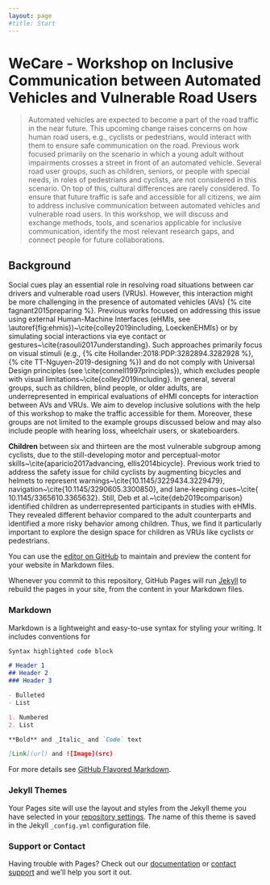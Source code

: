 ```yaml
---
layout: page
#title: Start
---
```


# WeCare - Workshop on Inclusive Communication between Automated Vehicles and Vulnerable Road Users

> Automated vehicles are expected to become a part of the road traffic in the near future. This upcoming change raises concerns on how human road users, e.g., cyclists or pedestrians, would interact with them to ensure safe communication on the road. Previous work focused primarily on the scenario in which a young adult without impairments crosses a street in front of an automated vehicle. Several road user groups, such as children, seniors, or people with special needs, in roles of pedestrians and cyclists, are not considered in this scenario. On top of this, cultural differences are rarely considered. To ensure that future traffic is safe and accessible for all citizens, we aim to address inclusive communication between automated vehicles and vulnerable road users. In this workshop, we will discuss and exchange methods, tools, and scenarios applicable for inclusive communication, identify the most relevant research gaps, and connect people for future collaborations.  

## Background
Social cues play an essential role in resolving road situations between car drivers and vulnerable road users (VRUs).
However, this interaction might be more challenging in the presence of automated vehicles (AVs) {% cite fagnant2015preparing %}. Previous works focused on addressing this issue using external Human-Machine Interfaces (eHMIs, see \autoref{fig:ehmis})~\cite{colley2019including, LoeckenEHMIs} or by simulating social interactions via eye contact or gestures~\cite{rasouli2017understanding}. 
Such approaches primarily focus on visual stimuli (e.g., {% cite Hollander:2018:PDP:3282894.3282928 %}, {% cite TT-Nguyen-2019-designing %}) and do not comply with Universal Design principles (see \cite{connell1997principles}), which excludes people with visual limitations~\cite{colley2019including}. 
In general, several groups, such as children, blind people, or older adults, are underrepresented in empirical evaluations of eHMI concepts for interaction between AVs and VRUs. 
We aim to develop inclusive solutions with the help of this workshop to make the traffic accessible for them. 
Moreover, these groups are not limited to the example groups discussed below and may also include people with hearing loss, wheelchair users, or skateboarders. 


**Children** between six and thirteen are the most vulnerable subgroup among cyclists, due to the still-developing motor and perceptual-motor skills~\cite{aparicio2017advancing, ellis2014bicycle}.
Previous work tried to address the safety issue for child cyclists by augmenting bicycles and helmets to represent warnings~\cite{10.1145/3229434.3229479}, navigation~\cite{10.1145/3290605.3300850}, and lane-keeping cues~\cite{ 10.1145/3365610.3365632}.
Still, Deb et al.~\cite{deb2019comparison} identified children as underrepresented participants in studies with eHMIs. 
They revealed different behavior compared to the adult counterparts and identified a more risky behavior among children.
Thus, we find it particularly important to explore the design space for children as VRUs like cyclists or pedestrians.




You can use the [editor on GitHub](https://github.com/ALoecken/wecare_workshop/edit/master/index.md) to maintain and preview the content for your website in Markdown files.

Whenever you commit to this repository, GitHub Pages will run [Jekyll](https://jekyllrb.com/) to rebuild the pages in your site, from the content in your Markdown files.

### Markdown

Markdown is a lightweight and easy-to-use syntax for styling your writing. It includes conventions for

```markdown
Syntax highlighted code block

# Header 1
## Header 2
### Header 3

- Bulleted
- List

1. Numbered
2. List

**Bold** and _Italic_ and `Code` text

[Link](url) and ![Image](src)
```

For more details see [GitHub Flavored Markdown](https://guides.github.com/features/mastering-markdown/).

### Jekyll Themes

Your Pages site will use the layout and styles from the Jekyll theme you have selected in your [repository settings](https://github.com/ALoecken/wecare_workshop/settings). The name of this theme is saved in the Jekyll `_config.yml` configuration file.

### Support or Contact

Having trouble with Pages? Check out our [documentation](https://help.github.com/categories/github-pages-basics/) or [contact support](https://github.com/contact) and we’ll help you sort it out.
